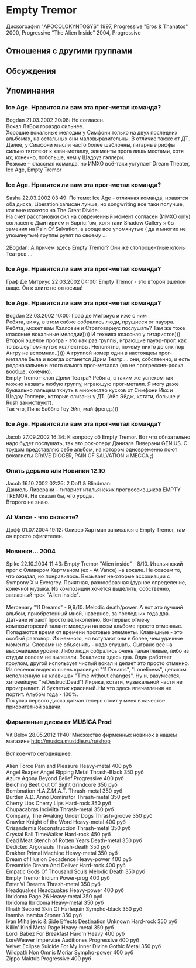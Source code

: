 # Empty Tremor

Дискография
"APOCOLOKYNTOSYS" 1997, Progressive
"Eros & Thanatos" 2000, Progressive
"The Alien Inside" 2004, Progressive

## Отношения с другими группами


## Обсуждения


## Упоминания

### Ice Age. Нравится ли вам эта прог-метал команда?

Bogdan 21.03.2002 20:08:
Не согласен.<BR>Вокал ЛяБри гораздо сильнее.<BR>Хорошие вокальные мелодии у Симфони только на двух последних альбомах, на остальных они маловыразительны. В отличие также от ДТ.<BR>Далее, у Симфони мысли часто более шаблонны, гитарные риффы сильно тяготеют к хэви-металлу, элементы прога лишь местами, хотя их, конечно, побольше, чем у Шэдоуз гэллери.<BR>Резюме - классная команда, но ИМХО всё-таки уступает Dream Theater, Ice Age, Empty Tremor

### Ice Age. Нравится ли вам эта прог-метал команда?

Sasha 22.03.2002 03:49:
По теме: Ice Age - отличная команда, нравятся оба диска, Liberation записан лучше, но songwriting все таки получше, как мне кажется на The Great Divide. <BR>На счет расстановки сил на современный момент согласен (ИМХО only) согласен с Дмитирием и  Supric:'ом, хотя таки Shadow Gallery я бы заменил на Pain Of Salvation, а вооще все упомянутые ( да и многие не упомянутые)  группы рулят по своему ...<BR><BR>2Bogdan: A причем здесь Empty Tremor? Они же стопроцентные клоны Театров ...

### Ice Age. Нравится ли вам эта прог-метал команда?

Граф Де Митриус 22.03.2002 04:00:
Empty Tremor - это второй эшелон ваще. Он к элите не относица!

### Ice Age. Нравится ли вам эта прог-метал команда?

Bogdan 22.03.2002 10:00:
Граф де Митриус и иже с ним<BR>Ребята, вижу, в этом сабже собрались люди, прущиеся от пауэра. Ребята, может вам Хэлловин и Стратовариус послушать? Там же тоже классные вокальные мелодии)))) И техника классная у гитаристов))) Второй эшелон програ - это как раз группы, играющие пауэр-прог, как то вышеупомянутые коллективы. Непонятно, почему никто до сих пор Ангру не вспомнил..)))) А группой номер один в настоящем прог-металле была и всегда останется Дрим Театр.... они, собственно, и есть родоначальники этого самого прог-металла (но не прогрессив-роока вообще, конечно). <BR>Empty Tremor-клон Дрим Театра? Ребята, с таким же успехом так можно назвать любую группу, играющую прог-металл. Я могу даже буквально пальцем ткнуть в множество кусков от Симфони Икс и Шэдоу Гэллери, которые слизаны у ДТ. (Айс Эйдж, кстати, больше у Rush заимствуют).<BR>Так что, Пинк Бабблз Гоу Эйп, май френдз)))

### Ice Age. Нравится ли вам эта прог-метал команда?

Jacob 27.09.2002 16:34:
К вопросу об Empty Tremor. Вот что обязательно надо будет послушать, так это рок-оперу Даниэля Ливерани GENIUS. С трудом представляю себе альбом, на котором одновременно поют вокалисты GRAVE DIGGER, PAIN OF SALVATION и MECCA ;)

### Опять дерьмо или Новинки 12.10

Jacob 16.10.2002 02:26:
2 Doff & Blindman:<BR>Даниель Ливерани - гитарист итальянских прогрессивщиков EMPTY TREMOR. Не сказал бы, что уроды. <BR>Второго не знаю. 

### At Vance - что скажете?

Дофф 01.07.2004 19:12:
Оливер Хартман записался с Empty Tremor, там он просто офигителен.<BR>

### Новинки... 2004

Spike 22.10.2004 11:43:
Empty Tremor "Alien inside" - 8/10. Итальянский прог с Оливером Хартманом (ex - At Vance) на вокале. Не совсем то, что ожидал, но понравилось. Вызывает некоторые ассоциации с Sympony X и Evergrey. Приятная, разнообразная (дурное определение, конечно) музыка. Из композиций хочется выделить, собственно, заглавный трек "Alien inside".<BR><BR>Mercenary "11 Dreams" - 9,9/10. Melodic death/power. А вот это лучший альбом, приобретенный мной, наверное, за последних года два. Датчане играют просто великолепно. Во-первых отмечу композиторский талант: мелодии на всем альбоме просто отменные. Попадаются время от времени проговые элементы. Клавишные - это особый разговор. Их немного, но вступают они в более, чем удачные моменты. Словами не объяснить - надо слушать. Сыграно всё на высочайшем уровне. Либо люди собрались очень талантливые, либо из студии совсем не вылезали. Вокалиста здесь два. Один работает гроулом, другой использует чистый вокал и делает это просто отменно. Из песенок выделю очень красивую "11 Dreams", "Loneliness", целиком исполненную на клавишах "Time without changes". Ну и, разумеется, хитовейшую "reDestructDead"! Лирика, кстати, музыкальной части не проигрывает. И буклетик красивый. Ни что здесь впечатления не портит. Альбом года - 100%.<BR>Покупка первого диска датчан теперь стоит у меня в качестве приоритетной задачи.

### Фирменные диски от MUSICA Prod

Vit Belov 28.05.2012 11:40:
Множество фирменных новинок в нашем магазине <A HREF="http://musica.mustdie.ru/ru/shop" TARGET="_blank">http://musica.mustdie.ru/ru/shop</A><BR><BR>Вот кое-что сегодняшнее.<BR><BR>Alien Force	Pain and Pleasure	Heavy-metal	400 руб<BR>Angel Reaper	Angel Ripping Metal	Thrash-Black	350 руб<BR>Azure Agony	Beyond Belief	Progressive	400 руб<BR>Belching Beet	Out Of Sight	Grindcore	350 руб<BR>Bombnation	H.A.Z.M.A.T.	Thrash-metal	350 руб<BR>Burden A.D.	Anno Dominator	Thrash-metal	350 руб<BR>Cherry Lips 	Cherry Lips	Hard-rock	350 руб<BR>Chupacabras	Incivilta	Thrash-metal	350 руб<BR>Company, The	Awaking Under Dogs	Thrash-groove	350 руб<BR>Crawler	Knight of the Word	Heavy-metal	400 руб<BR>Crisandemia	Reconstruccion	Thrash-metal	350 руб<BR>Crystal Ball	TimeWalker	Hard-rock	450 руб<BR>Dead Meat	Stench of Rotten Years	Death-metal	350 руб<BR>Dedicted	Argonauts	Thrash-death	350 руб<BR>Drakher	Primal Machine	Heavy-metal	350 руб<BR>Dream of Illusion	Decadence	Heavy-power	400 руб<BR>Dreamtide	Dream And Deliver	Hard-rock	400 руб<BR>Empatic	Gods Of Thousand Souls	Melodic Death	350 руб<BR>Empty Tremor	Iridium	Power-prog	400 руб<BR>Enter VI	Dreams	Thrash-metal	350 руб<BR>Headquakes	Headquakes	Heavy-power	400 руб<BR>Ibridoma	Page 26	Heavy-metal	350 руб<BR>Ibridoma	Ibridoma	Heavy-metal	350 руб<BR>Illnath	Second Skin Of Harlequin	Sympho-black	350 руб<BR>Inamba	Inamba	Stoner	350 руб<BR>Ivan Mihaljevic & Side Effects	Destination Unknown	Hard-rock	350 руб<BR>Killin' Kind	Metal Rage	Heavy-metal	350 руб<BR>Lordi	Babez For Breakfast	Hard'n'Heavy	400 руб<BR>LoreWeaver	Imperviae Auditiones	Progressive	400 руб<BR>Velvet Eclipse	Suicide For My Inner Divine	Gothic Metal	350 руб<BR>Wildpath	Non Omnis Moriar	Sympho-power	400 руб<BR>Zippo	Maktub	Progressive	400 руб<BR>

